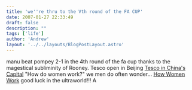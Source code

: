```yaml
---
title: 'we''re thru to the Vth round of the FA CUP'
date: 2007-01-27 22:33:49
draft: false
description: ""
tags: ['life']
author: 'Andrew'
layout: '../../layouts/BlogPostLayout.astro'
---
```


manu beat pompey 2-1 in the 4th round of the fa cup thanks to the magestical subliminity of Rooney. Tesco open in Beijing [Tesco in China's Capital](http://news.bbc.co.uk/1/hi/business/6301385.stm) "How do women work?" we men do often wonder... [How Women Work](http://people.howstuffworks.com/women.htm) good luck in the ultraworld!!! A
